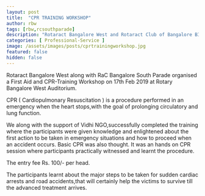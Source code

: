 ```yaml
---
layout: post
title:  "CPR TRAINING WORKSHOP"
author: rbw
tags: [rbw,rcsouthparade]
description: "Rotaract Bangalore West and Rotaract Club of Bangalore BIT  organised Creative Corners- A hands on Photoshop Workshop."
categories: [ Professional-Service ]
image: /assets/images/posts/cprtrainingworkshop.jpg
featured: false
hidden: false
---
```


Rotaract Bangalore West along with RaC Bangalore South Parade organised a First Aid and CPR-Training Workshop on 17th Feb 2019 at Rotary Bangalore West Auditorium.

CPR ( Cardiopulmonary Resuscitation ) is a procedure performed in an emergency when the heart stops,with the goal of prolonging circulatory and lung function.

We along with the support of Vidhi NGO,successfully completed the training where the participants were given knowledge and enlightened about the first action to be taken in emergency situations and how to proceed when an accident occurs. Basic CPR was also thought. It was an hands on CPR session where participants practically witnessed and learnt the procedure. 

The entry fee Rs. 100/- per head.

The participants learnt about the major steps to be taken for sudden cardiac arrests and road accidents,that will certainly help the victims to survive till the advanced treatment arrives.